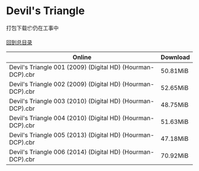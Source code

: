 # Devil's Triangle

打包下载📦仍在工事中

[回到总目录](/Catalogs.md)







Online | Download
--- | ---
Devil's Triangle 001 (2009) (Digital HD) (Hourman-DCP).cbr | 50.81MiB
Devil's Triangle 002 (2009) (Digital HD) (Hourman-DCP).cbr | 52.65MiB
Devil's Triangle 003 (2010) (Digital HD) (Hourman-DCP).cbr | 48.75MiB
Devil's Triangle 004 (2010) (Digital HD) (Hourman-DCP).cbr | 51.63MiB
Devil's Triangle 005 (2013) (Digital HD) (Hourman-DCP).cbr | 47.18MiB
Devil's Triangle 006 (2014) (Digital HD) (Hourman-DCP).cbr | 70.92MiB